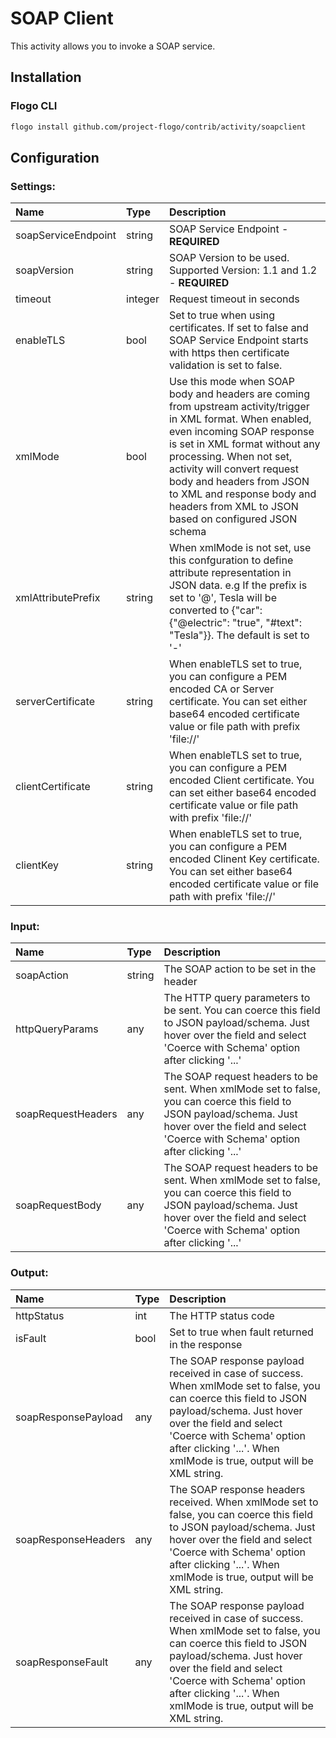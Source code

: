 <!--
title: SOAP Client
weight: 4618
-->

# SOAP Client
This activity allows you to invoke a SOAP service.

## Installation

### Flogo CLI
```bash
flogo install github.com/project-flogo/contrib/activity/soapclient
```

## Configuration

### Settings:
| Name                    | Type   | Description
|:---                     | :---   | :---     
| soapServiceEndpoint     | string | SOAP Service Endpoint - **REQUIRED**
| soapVersion             | string | SOAP Version to be used. Supported Version: 1.1 and 1.2 - **REQUIRED**
| timeout                 | integer| Request timeout in seconds
| enableTLS               | bool   | Set to true when using certificates. If set to false and SOAP Service Endpoint starts with https then certificate validation is set to false.
| xmlMode                 | bool   | Use this mode when SOAP body and headers are coming from upstream activity/trigger in XML format. When enabled, even incoming SOAP response is set in XML format without any processing. When not set, activity will convert request body and headers from JSON to XML and response body and headers from XML to JSON based on configured JSON schema
| xmlAttributePrefix      | string | When xmlMode is not set, use this confguration to define attribute representation in JSON data.  e.g If the prefix is set to '@', <car electric="true">Tesla</car> will be converted to {"car": {"@electric": "true", "#text": "Tesla"}}. The default is set to '-'
| serverCertificate       | string | When enableTLS set to true, you can configure a PEM encoded CA or Server certificate. You can set either base64 encoded certificate value or file path with prefix 'file://' 
| clientCertificate       | string | When enableTLS set to true, you can configure a PEM encoded Client certificate. You can set either base64 encoded certificate value or file path with prefix 'file://'
| clientKey               | string | When enableTLS set to true, you can configure a PEM encoded Clinent Key certificate. You can set either base64 encoded certificate value or file path with prefix 'file://'

### Input:
| Name               | Type   | Description
|:---                | :---   | :---     
| soapAction         | string | The SOAP action to be set in the header
| httpQueryParams    | any    | The HTTP query parameters to be sent. You can coerce this field to JSON payload/schema. Just hover over the field and select 'Coerce with Schema' option after clicking '...'
| soapRequestHeaders | any    | The SOAP request headers to be sent. When xmlMode set to false, you can coerce this field to JSON payload/schema. Just hover over the field and select 'Coerce with Schema' option after clicking '...'
| soapRequestBody    | any    |   The SOAP request headers to be sent. When xmlMode set to false, you can coerce this field to JSON payload/schema. Just hover over the field and select 'Coerce with Schema' option after clicking '...'

### Output:
| Name                | Type   | Description
|:---                 | :---    | :---     
| httpStatus          | int     | The HTTP status code
| isFault             | bool    | Set to true when fault returned in the response
| soapResponsePayload | any     | The SOAP response payload received in case of success. When xmlMode set to false, you can coerce this field to JSON payload/schema. Just hover over the field and select 'Coerce with Schema' option after clicking '...'. When xmlMode is true, output will be XML string.
| soapResponseHeaders | any     | The SOAP response headers received. When xmlMode set to false, you can coerce this field to JSON payload/schema. Just hover over the field and select 'Coerce with Schema' option after clicking '...'. When xmlMode is true, output will be XML string.
| soapResponseFault   | any     | The SOAP response payload received in case of success. When xmlMode set to false, you can coerce this field to JSON payload/schema. Just hover over the field and select 'Coerce with Schema' option after clicking '...'. When xmlMode is true, output will be XML string. 
